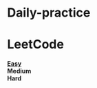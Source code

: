 # Daily-practice


# LeetCode 

[**Easy**](https://github.com/KhafiaAyyub/Daily-practice/tree/main/LeetCode/Easy)
<br>
**Medium**
<br>
**Hard**
